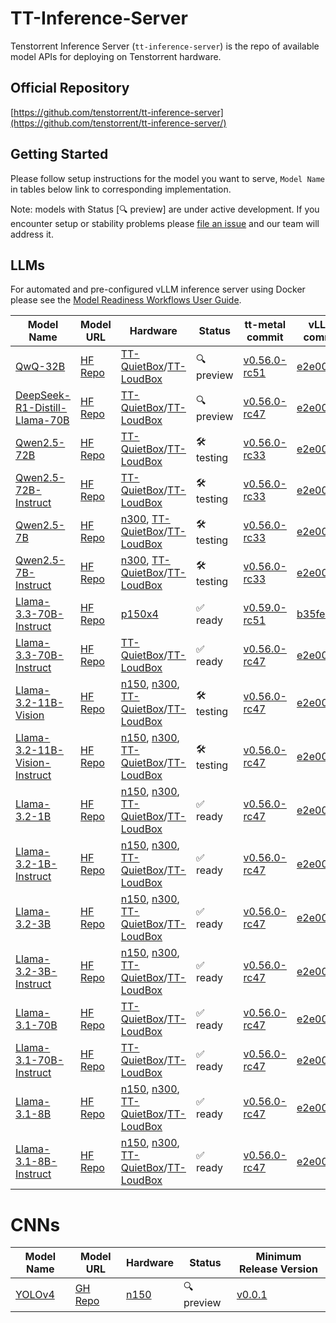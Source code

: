 # TT-Inference-Server

Tenstorrent Inference Server (`tt-inference-server`) is the repo of available model APIs for deploying on Tenstorrent hardware.

## Official Repository

[https://github.com/tenstorrent/tt-inference-server](https://github.com/tenstorrent/tt-inference-server/)


## Getting Started
Please follow setup instructions for the model you want to serve, `Model Name` in tables below link to corresponding implementation.

Note: models with Status [🔍 preview] are under active development. If you encounter setup or stability problems please [file an issue](https://github.com/tenstorrent/tt-inference-server/issues/new?template=Blank+issue) and our team will address it.

## LLMs

For automated and pre-configured vLLM inference server using Docker please see the [Model Readiness Workflows User Guide](docs/workflows_user_guide.md).

| Model Name | Model URL | Hardware | Status | tt-metal commit | vLLM commit | Docker Image |
|------------|-----------|----------|--------|-----------------|-------------|--------------|
| [QwQ-32B](vllm-tt-metal-llama3/README.md) | [HF Repo](https://huggingface.co/Qwen/QwQ-32B) | [TT-QuietBox](https://tenstorrent.com/hardware/tt-quietbox)/[TT-LoudBox](https://tenstorrent.com/hardware/tt-loudbox) | 🔍 preview | [v0.56.0-rc51](https://github.com/tenstorrent/tt-metal/tree/v0.56.0-rc51/models/demos/llama3) | [e2e0002a](https://github.com/tenstorrent/vllm/tree/e2e0002ac7dc) | [0.0.4-v0.56.0-rc51-e2e0002ac7dc](https://ghcr.io/tenstorrent/tt-inference-server/vllm-tt-metal-src-release-ubuntu-20.04-amd64) |
| [DeepSeek-R1-Distill-Llama-70B](vllm-tt-metal-llama3/README.md) | [HF Repo](https://huggingface.co/deepseek-ai/DeepSeek-R1-Distill-Llama-70B) | [TT-QuietBox](https://tenstorrent.com/hardware/tt-quietbox)/[TT-LoudBox](https://tenstorrent.com/hardware/tt-loudbox) |  🔍 preview | [v0.56.0-rc47](https://github.com/tenstorrent/tt-metal/tree/v0.56.0-rc47/models/demos/llama3) | [e2e0002a](https://github.com/tenstorrent/vllm/tree/e2e0002ac7dc) | [0.0.4-v0.56.0-rc47-e2e0002ac7dc](https://ghcr.io/tenstorrent/tt-inference-server/vllm-tt-metal-src-release-ubuntu-20.04-amd64) |
| [Qwen2.5-72B](vllm-tt-metal-llama3/README.md) | [HF Repo](https://huggingface.co/Qwen/Qwen2.5-72B) | [TT-QuietBox](https://tenstorrent.com/hardware/tt-quietbox)/[TT-LoudBox](https://tenstorrent.com/hardware/tt-loudbox) | 🛠️ testing | [v0.56.0-rc33](https://github.com/tenstorrent/tt-metal/tree/v0.56.0-rc33/models/demos/llama3) | [e2e0002a](https://github.com/tenstorrent/vllm/tree/e2e0002ac7dc) | [0.0.4-v0.56.0-rc33-e2e0002ac7dc](https://ghcr.io/tenstorrent/tt-inference-server/vllm-tt-metal-src-release-ubuntu-20.04-amd64) |
| [Qwen2.5-72B-Instruct](vllm-tt-metal-llama3/README.md) | [HF Repo](https://huggingface.co/Qwen/Qwen2.5-72B-Instruct) | [TT-QuietBox](https://tenstorrent.com/hardware/tt-quietbox)/[TT-LoudBox](https://tenstorrent.com/hardware/tt-loudbox) | 🛠️ testing | [v0.56.0-rc33](https://github.com/tenstorrent/tt-metal/tree/v0.56.0-rc33/models/demos/llama3) | [e2e0002a](https://github.com/tenstorrent/vllm/tree/e2e0002ac7dc) | [0.0.4-v0.56.0-rc33-e2e0002ac7dc](https://ghcr.io/tenstorrent/tt-inference-server/vllm-tt-metal-src-release-ubuntu-20.04-amd64) |
| [Qwen2.5-7B](vllm-tt-metal-llama3/README.md) | [HF Repo](https://huggingface.co/Qwen/Qwen2.5-7B) | [n300](https://tenstorrent.com/hardware/wormhole), [TT-QuietBox](https://tenstorrent.com/hardware/tt-quietbox)/[TT-LoudBox](https://tenstorrent.com/hardware/tt-loudbox) | 🛠️ testing | [v0.56.0-rc33](https://github.com/tenstorrent/tt-metal/tree/v0.56.0-rc33/models/demos/llama3) | [e2e0002a](https://github.com/tenstorrent/vllm/tree/e2e0002ac7dc) | [0.0.4-v0.56.0-rc33-e2e0002ac7dc](https://ghcr.io/tenstorrent/tt-inference-server/vllm-tt-metal-src-release-ubuntu-20.04-amd64) |
| [Qwen2.5-7B-Instruct](vllm-tt-metal-llama3/README.md) | [HF Repo](https://huggingface.co/Qwen/Qwen2.5-7B-Instruct) | [n300](https://tenstorrent.com/hardware/wormhole), [TT-QuietBox](https://tenstorrent.com/hardware/tt-quietbox)/[TT-LoudBox](https://tenstorrent.com/hardware/tt-loudbox) | 🛠️ testing | [v0.56.0-rc33](https://github.com/tenstorrent/tt-metal/tree/v0.56.0-rc33/models/demos/llama3) | [e2e0002a](https://github.com/tenstorrent/vllm/tree/e2e0002ac7dc) | [0.0.4-v0.56.0-rc33-e2e0002ac7dc](https://ghcr.io/tenstorrent/tt-inference-server/vllm-tt-metal-src-release-ubuntu-20.04-amd64) |
| [Llama-3.3-70B-Instruct](vllm-tt-metal-llama3/README.md) | [HF Repo](https://huggingface.co/meta-llama/Llama-3.3-70B-Instruct) | [p150x4](https://tenstorrent.com/hardware/tt-quietbox) | ✅ ready | [v0.59.0-rc51](https://github.com/tenstorrent/tt-metal/tree/v0.59.0-rc51/models/tt_transformers) | [b35fe70](https://github.com/tenstorrent/vllm/tree/b35fe70) | [0.0.5-v0.59.0-rc51-b35fe70](https://ghcr.io/tenstorrent/tt-inference-server/vllm-tt-metal-src-release-ubuntu-20.04-amd64) |
| [Llama-3.3-70B-Instruct](vllm-tt-metal-llama3/README.md) | [HF Repo](https://huggingface.co/meta-llama/Llama-3.3-70B-Instruct) | [TT-QuietBox](https://tenstorrent.com/hardware/tt-quietbox)/[TT-LoudBox](https://tenstorrent.com/hardware/tt-loudbox) | ✅ ready | [v0.56.0-rc47](https://github.com/tenstorrent/tt-metal/tree/v0.56.0-rc47/models/demos/llama3) | [e2e0002a](https://github.com/tenstorrent/vllm/tree/e2e0002ac7dc) | [0.0.4-v0.56.0-rc47-e2e0002ac7dc](https://ghcr.io/tenstorrent/tt-inference-server/vllm-tt-metal-src-release-ubuntu-20.04-amd64) |
| [Llama-3.2-11B-Vision](vllm-tt-metal-llama3/README.md) | [HF Repo](https://huggingface.co/meta-llama/Llama-3.2-11B-Vision) | [n150](https://tenstorrent.com/hardware/wormhole), [n300](https://tenstorrent.com/hardware/wormhole), [TT-QuietBox](https://tenstorrent.com/hardware/tt-quietbox)/[TT-LoudBox](https://tenstorrent.com/hardware/tt-loudbox) | 🛠️ testing | [v0.56.0-rc47](https://github.com/tenstorrent/tt-metal/tree/v0.56.0-rc47/models/demos/llama3) | [e2e0002a](https://github.com/tenstorrent/vllm/tree/e2e0002ac7dc) | [0.0.4-v0.56.0-rc47-e2e0002ac7dc](https://ghcr.io/tenstorrent/tt-inference-server/vllm-tt-metal-src-release-ubuntu-20.04-amd64) |
| [Llama-3.2-11B-Vision-Instruct](vllm-tt-metal-llama3/README.md) | [HF Repo](https://huggingface.co/meta-llama/Llama-3.2-11B-Vision-Instruct) | [n150](https://tenstorrent.com/hardware/wormhole), [n300](https://tenstorrent.com/hardware/wormhole), [TT-QuietBox](https://tenstorrent.com/hardware/tt-quietbox)/[TT-LoudBox](https://tenstorrent.com/hardware/tt-loudbox) | 🛠️ testing | [v0.56.0-rc47](https://github.com/tenstorrent/tt-metal/tree/v0.56.0-rc47/models/demos/llama3) | [e2e0002a](https://github.com/tenstorrent/vllm/tree/e2e0002ac7dc) | [0.0.4-v0.56.0-rc47-e2e0002ac7dc](https://ghcr.io/tenstorrent/tt-inference-server/vllm-tt-metal-src-release-ubuntu-20.04-amd64) |
| [Llama-3.2-1B](vllm-tt-metal-llama3/README.md) | [HF Repo](https://huggingface.co/meta-llama/Llama-3.2-1B) | [n150](https://tenstorrent.com/hardware/wormhole), [n300](https://tenstorrent.com/hardware/wormhole), [TT-QuietBox](https://tenstorrent.com/hardware/tt-quietbox)/[TT-LoudBox](https://tenstorrent.com/hardware/tt-loudbox) | ✅ ready | [v0.56.0-rc47](https://github.com/tenstorrent/tt-metal/tree/v0.56.0-rc47/models/demos/llama3) | [e2e0002a](https://github.com/tenstorrent/vllm/tree/e2e0002ac7dc) | [0.0.4-v0.56.0-rc47-e2e0002ac7dc](https://ghcr.io/tenstorrent/tt-inference-server/vllm-tt-metal-src-release-ubuntu-20.04-amd64) |
| [Llama-3.2-1B-Instruct](vllm-tt-metal-llama3/README.md) | [HF Repo](https://huggingface.co/meta-llama/Llama-3.2-1B-Instruct) | [n150](https://tenstorrent.com/hardware/wormhole), [n300](https://tenstorrent.com/hardware/wormhole), [TT-QuietBox](https://tenstorrent.com/hardware/tt-quietbox)/[TT-LoudBox](https://tenstorrent.com/hardware/tt-loudbox) | ✅ ready | [v0.56.0-rc47](https://github.com/tenstorrent/tt-metal/tree/v0.56.0-rc47/models/demos/llama3) | [e2e0002a](https://github.com/tenstorrent/vllm/tree/e2e0002ac7dc) | [0.0.4-v0.56.0-rc47-e2e0002ac7dc](https://ghcr.io/tenstorrent/tt-inference-server/vllm-tt-metal-src-release-ubuntu-20.04-amd64) |
| [Llama-3.2-3B](vllm-tt-metal-llama3/README.md) | [HF Repo](https://huggingface.co/meta-llama/Llama-3.2-3B) | [n150](https://tenstorrent.com/hardware/wormhole), [n300](https://tenstorrent.com/hardware/wormhole), [TT-QuietBox](https://tenstorrent.com/hardware/tt-quietbox)/[TT-LoudBox](https://tenstorrent.com/hardware/tt-loudbox) | ✅ ready | [v0.56.0-rc47](https://github.com/tenstorrent/tt-metal/tree/v0.56.0-rc47/models/demos/llama3) | [e2e0002a](https://github.com/tenstorrent/vllm/tree/e2e0002ac7dc) | [0.0.4-v0.56.0-rc47-e2e0002ac7dc](https://ghcr.io/tenstorrent/tt-inference-server/vllm-tt-metal-src-release-ubuntu-20.04-amd64) |
| [Llama-3.2-3B-Instruct](vllm-tt-metal-llama3/README.md) | [HF Repo](https://huggingface.co/meta-llama/Llama-3.2-3B-Instruct) | [n150](https://tenstorrent.com/hardware/wormhole), [n300](https://tenstorrent.com/hardware/wormhole), [TT-QuietBox](https://tenstorrent.com/hardware/tt-quietbox)/[TT-LoudBox](https://tenstorrent.com/hardware/tt-loudbox) | ✅ ready | [v0.56.0-rc47](https://github.com/tenstorrent/tt-metal/tree/v0.56.0-rc47/models/demos/llama3) | [e2e0002a](https://github.com/tenstorrent/vllm/tree/e2e0002ac7dc) | [0.0.4-v0.56.0-rc47-e2e0002ac7dc](https://ghcr.io/tenstorrent/tt-inference-server/vllm-tt-metal-src-release-ubuntu-20.04-amd64) |
| [Llama-3.1-70B](vllm-tt-metal-llama3/README.md) | [HF Repo](https://huggingface.co/meta-llama/Llama-3.1-70B) | [TT-QuietBox](https://tenstorrent.com/hardware/tt-quietbox)/[TT-LoudBox](https://tenstorrent.com/hardware/tt-loudbox) | ✅ ready | [v0.56.0-rc47](https://github.com/tenstorrent/tt-metal/tree/v0.56.0-rc47/models/demos/llama3) | [e2e0002a](https://github.com/tenstorrent/vllm/tree/e2e0002ac7dc) | [0.0.4-v0.56.0-rc47-e2e0002ac7dc](https://ghcr.io/tenstorrent/tt-inference-server/vllm-tt-metal-src-release-ubuntu-20.04-amd64) |
| [Llama-3.1-70B-Instruct](vllm-tt-metal-llama3/README.md) | [HF Repo](https://huggingface.co/meta-llama/Llama-3.1-70B-Instruct) | [TT-QuietBox](https://tenstorrent.com/hardware/tt-quietbox)/[TT-LoudBox](https://tenstorrent.com/hardware/tt-loudbox) | ✅ ready | [v0.56.0-rc47](https://github.com/tenstorrent/tt-metal/tree/v0.56.0-rc47/models/demos/llama3) | [e2e0002a](https://github.com/tenstorrent/vllm/tree/e2e0002ac7dc) | [0.0.4-v0.56.0-rc47-e2e0002ac7dc](https://ghcr.io/tenstorrent/tt-inference-server/vllm-tt-metal-src-release-ubuntu-20.04-amd64) |
| [Llama-3.1-8B](vllm-tt-metal-llama3/README.md) | [HF Repo](https://huggingface.co/meta-llama/Llama-3.1-8B) | [n150](https://tenstorrent.com/hardware/wormhole), [n300](https://tenstorrent.com/hardware/wormhole), [TT-QuietBox](https://tenstorrent.com/hardware/tt-quietbox)/[TT-LoudBox](https://tenstorrent.com/hardware/tt-loudbox) | ✅ ready | [v0.56.0-rc47](https://github.com/tenstorrent/tt-metal/tree/v0.56.0-rc47/models/demos/llama3) | [e2e0002a](https://github.com/tenstorrent/vllm/tree/e2e0002ac7dc) | [0.0.4-v0.56.0-rc47-e2e0002ac7dc](https://ghcr.io/tenstorrent/tt-inference-server/vllm-tt-metal-src-release-ubuntu-20.04-amd64) |
| [Llama-3.1-8B-Instruct](vllm-tt-metal-llama3/README.md) | [HF Repo](https://huggingface.co/meta-llama/Llama-3.1-8B-Instruct) | [n150](https://tenstorrent.com/hardware/wormhole), [n300](https://tenstorrent.com/hardware/wormhole), [TT-QuietBox](https://tenstorrent.com/hardware/tt-quietbox)/[TT-LoudBox](https://tenstorrent.com/hardware/tt-loudbox) | ✅ ready | [v0.56.0-rc47](https://github.com/tenstorrent/tt-metal/tree/v0.56.0-rc47/models/demos/llama3) | [e2e0002a](https://github.com/tenstorrent/vllm/tree/e2e0002ac7dc) | [0.0.4-v0.56.0-rc47-e2e0002ac7dc](https://ghcr.io/tenstorrent/tt-inference-server/vllm-tt-metal-src-release-ubuntu-20.04-amd64) |

# CNNs

| Model Name                    | Model URL                                                             | Hardware                                                                 | Status      | Minimum Release Version                                                          |
| ----------------------------- | --------------------------------------------------------------------- | ------------------------------------------------------------------------ | ----------- | -------------------------------------------------------------------------------- |
| [YOLOv4](tt-metal-yolov4/README.md)                        | [GH Repo](https://github.com/AlexeyAB/darknet)                    | [n150](https://tenstorrent.com/hardware/wormhole)                        | 🔍 preview  | [v0.0.1](https://github.com/tenstorrent/tt-inference-server/releases/tag/v0.0.1) |

